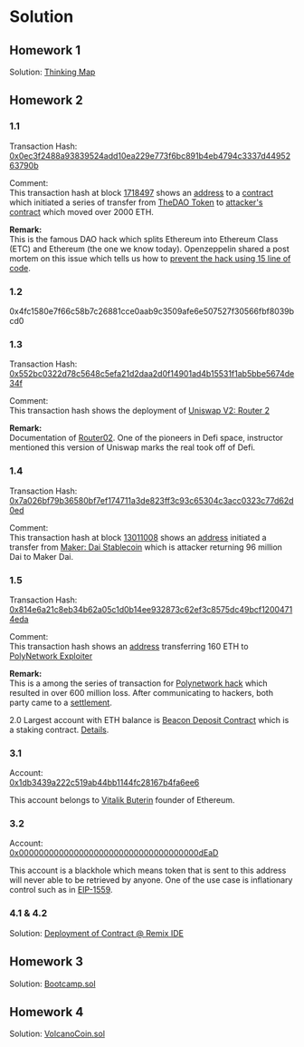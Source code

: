 # Solution
## Homework 1
Solution: [Thinking Map](./answers/Ans-Homework_1-Q1.PNG) <br/>

## Homework 2
### 1.1 <br/>
Transaction Hash: <br/>
[0x0ec3f2488a93839524add10ea229e773f6bc891b4eb4794c3337d4495263790b](https://etherscan.io/tx/0x0ec3f2488a93839524add10ea229e773f6bc891b4eb4794c3337d4495263790b)

Comment: <br/>
This transaction hash at block [1718497](https://etherscan.io/block/1718497) shows an [address](https://etherscan.io/address/0x969837498944ae1dc0dcac2d0c65634c88729b2d) to a [contract](https://etherscan.io/address/0xc0ee9db1a9e07ca63e4ff0d5fb6f86bf68d47b89) which initiated a series of transfer from [TheDAO Token](https://etherscan.io/address/0xbb9bc244d798123fde783fcc1c72d3bb8c189413) to [attacker's contract](https://etherscan.io/address/0x304a554a310c7e546dfe434669c62820b7d83490#comments) which moved over 2000 ETH.

**Remark:** <br/>
This is the famous DAO hack which splits Ethereum into Ethereum Class (ETC) and Ethereum (the one we know today). Openzeppelin shared a post mortem on this issue which tells us how to [prevent the hack using 15 line of code](https://blog.openzeppelin.com/15-lines-of-code-that-could-have-prevented-thedao-hack-782499e00942/).

### 1.2 <br/>
0x4fc1580e7f66c58b7c26881cce0aab9c3509afe6e507527f30566fbf8039bcd0

### 1.3 <br>
Transaction Hash: <br/>
[0x552bc0322d78c5648c5efa21d2daa2d0f14901ad4b15531f1ab5bbe5674de34f](https://etherscan.io/tx/0x4fc1580e7f66c58b7c26881cce0aab9c3509afe6e507527f30566fbf8039bcd0)

Comment: <br/>
This transaction hash shows the deployment of [Uniswap V2: Router 2](https://etherscan.io/address/0x7a250d5630b4cf539739df2c5dacb4c659f2488d) 

**Remark:** <br/>
Documentation of [Router02](https://docs.uniswap.org/protocol/V2/reference/smart-contracts/router-02). One of the pioneers in Defi space, instructor mentioned this version of Uniswap marks the real took off of Defi. 

### 1.4 <br/>
Transaction Hash:<br/> [0x7a026bf79b36580bf7ef174711a3de823ff3c93c65304c3acc0323c77d62d0ed](https://etherscan.io/tx/0x7a026bf79b36580bf7ef174711a3de823ff3c93c65304c3acc0323c77d62d0ed)

Comment: <br/>
This transaction hash at block [13011008](https://etherscan.io/block/13011008) shows an [address](https://etherscan.io/address/0xc8a65fadf0e0ddaf421f28feab69bf6e2e589963) initiated a transfer from [Maker: Dai Stablecoin](https://etherscan.io/address/0x6b175474e89094c44da98b954eedeac495271d0f) which is attacker returning 96 million Dai to Maker Dai.

### 1.5 <br/>
Transaction Hash: <br/>
[0x814e6a21c8eb34b62a05c1d0b14ee932873c62ef3c8575dc49bcf12004714eda](https://etherscan.io/tx/0x814e6a21c8eb34b62a05c1d0b14ee932873c62ef3c8575dc49bcf12004714eda)

Comment: <br/>
This transaction hash shows an [address](https://etherscan.io/address/0x583e25de879e90cf5fc637f8dc16db8f10d91c17) transferring 160 ETH to [PolyNetwork Exploiter](https://etherscan.io/address/0xa87fb85a93ca072cd4e5f0d4f178bc831df8a00b)

**Remark:** <br/>
This is a among the series of transaction for [Polynetwork hack](https://coinmarketcap.com/alexandria/article/poly-network-hack-the-largest-confirmed-crypto-hack-in-history) which resulted in over 600 million loss. After communicating to hackers, both party came to a [settlement](https://coinyuppie.com/honor-exploitation-and-code-how-we-lost-610-million-and-got-it-back/).

2.0 
Largest account with ETH balance is [Beacon Deposit Contract](https://etherscan.io/address/0x00000000219ab540356cbb839cbe05303d7705fa) which is a staking contract. [Details](https://ethereum.org/en/upgrades/beacon-chain/).

### 3.1 <br/> 
Account: <br/>
[0x1db3439a222c519ab44bb1144fc28167b4fa6ee6](https://etherscan.io/address/0x1db3439a222c519ab44bb1144fc28167b4fa6ee6)

This account belongs to [Vitalik Buterin](https://vitalik.ca/) founder of Ethereum.

### 3.2 <br/>
Account: <br/>
[0x000000000000000000000000000000000000dEaD](https://etherscan.io/address/0x000000000000000000000000000000000000dead)

This account is a blackhole which means token that is sent to this address will never able to be retrieved by anyone. One of the use case is inflationary control such as in [EIP-1559](https://www.immunebytes.com/blog/eip-1559/).

### 4.1 & 4.2 <br/>
Solution: [Deployment of Contract @ Remix IDE](./answers/Ans-Homework_2-Q4.PNG)

## Homework 3
Solution: [Bootcamp.sol](./answers/Bootcamp.sol)

## Homework 4
Solution: [VolcanoCoin.sol](./answers/VolcanoCoin.sol)
